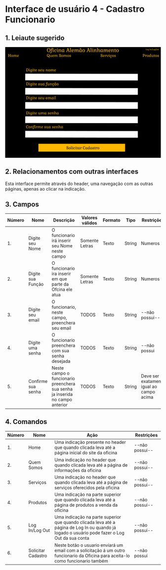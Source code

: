 # Interface de usuário 4 - Cadastro Funcionario

## 1. Leiaute sugerido

![Leiaute da tela de login](leiaute/CadastroFuncionario.png)

## 2. Relacionamentos com outras interfaces
Esta interface permite através do header, uma navegação com as outras páginas, apenas ao clicar na indicação.
## 3. Campos

| **Número** | **Nome** | **Descrição** | **Valores válidos** | **Formato** | **Tipo** | **Restrições** |
| --- | --- | --- | --- | --- | --- | --- |
|1. |Digite seu Nome | O funcionario irá inserir seu Nome neste campo | Somente Letras | Texto | String | Numeros |
|2. | Digite sua Função | O funcionario ira inserir em que parte da Ofcina ele atua | Somente Letras | Texto | String | Numeros |
|3. | Digite seu email| O funcionario, neste campo, preenchera seu email|TODOS |Texto | String |--não possui-- |
|4. |Digite uma senha | O funcionario preenchera com sua senha desejada | TODOS |Texto  | String |--não possui |
|5. |Confirme sua senha | Neste campo o funcionario preenchera sua senha ja inserida no campo anterior   | TODOS | Texto | String | Deve ser exatamente igual ao campo acima |


## 4. Comandos

| **Número** | **Nome** | **Ação** | **Restrições** |
| --- | --- | --- | --- |
|1. | Home | Uma indicação presente no header que quando clicada leva até a página inicial do site da oficina | --não possui-- |
|2. | Quem Somos | Uma indicação no header que quando clicada leva até a página de informações da oficina | --não possui-- |
|3. | Serviços | Uma indicação no header que quando clicada leva até a página de serviços oferecidos pela oficina | --não possui-- |
|4. | Produtos | Uma indicação na parte superior que quando clicada leva até a página de produtos a venda da oficina | --não possui-- |
|5. | Log In/Log Out | Uma indicação na parte superior que quando clicada leva até a página de Log In ou quando já logado o usuário pode fazer o Log Out da sua conta | --não possui-- |
|6.| Solicitar Cadastro| Neste botão o usuario enviará um email com a solicitação á um outro funcionario da Oficina para aceita-lo como funcionario também|--não possui|
